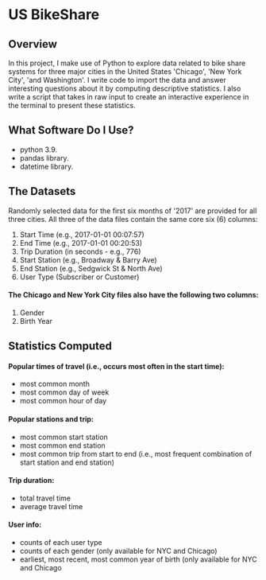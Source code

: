 # US BikeShare
## Overview
In this project, I make use of Python to explore data related to bike share systems for three major cities in the United States 'Chicago', 'New York City', 'and Washington'. I write code to import the data and answer interesting questions about it by computing descriptive statistics. I also write a script that takes in raw input to create an interactive experience in the terminal to present these statistics.
## What Software Do I Use?
* python 3.9.
* pandas library.
* datetime library.
## The Datasets
Randomly selected data for the first six months of '2017' are provided for all three cities.
All three of the data files contain the same core six (6) columns:

1. Start Time (e.g., 2017-01-01 00:07:57)
1. End Time (e.g., 2017-01-01 00:20:53)
1. Trip Duration (in seconds - e.g., 776)
1. Start Station (e.g., Broadway & Barry Ave)
1. End Station (e.g., Sedgwick St & North Ave)
1. User Type (Subscriber or Customer)
#### The Chicago and New York City files also have the following two columns:

1. Gender
1. Birth Year
## Statistics Computed
#### Popular times of travel (i.e., occurs most often in the start time):

* most common month
* most common day of week
* most common hour of day
#### Popular stations and trip:

* most common start station
* most common end station
* most common trip from start to end (i.e., most frequent combination of start station and end station)
#### Trip duration:

* total travel time
* average travel time
#### User info:

* counts of each user type
* counts of each gender (only available for NYC and Chicago)
* earliest, most recent, most common year of birth (only available for NYC and Chicago